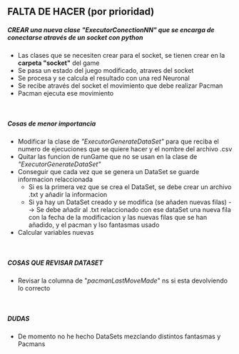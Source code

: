 ## FALTA DE HACER (por prioridad)


##### CREAR una nueva clase "ExecutorConectionNN" que se encarga de conectarse através de un socket con python
- Las clases que se necesiten crear para el socket, se tienen crear en la **carpeta "socket"** del game
- Se pasa un estado del juego modificado, atraves del socket
- Se procesa y se calcula el resultado con una red Neuronal
- Se recibe através del socket el movimiento que debe realizar Pacman
- Pacman ejecuta ese movimiento



<br>

##### Cosas de menor importancia

- Modificar la clase de *"ExecutorGenerateDataSet"* para que reciba el numero de ejecuciones que se quiere hacer y el nombre del archivo .csv
- Quitar las funcion de runGame que no se usan en la clase de *"ExecutorGenerateDataSet"*
- Conseguir que cada vez que se genera un DataSet se guarde informacion relaccionada
	- Si es la primera vez que se crea el DataSet, se debe crear un archivo .txt y añadir la informacion 
	- Si ya hay un DataSet creado y se modifica (se añaden nuevas filas) --> Se debe añadir al .txt relaccionado con ese dataSet una nueva fila con la fecha de la modificacion y las nuevas filas que se han añadido, y el pacman y lso fantasmas usado
- Calcular variables nuevas




<br>

##### COSAS QUE REVISAR DATASET

- Revisar la columna de "*pacmanLastMoveMade*" ns si esta devolviendo lo correcto



<br>

##### DUDAS
- De momento no he hecho DataSets mezclando distintos fantasmas y Pacmans
